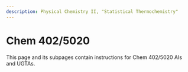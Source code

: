```yaml
---
description: Physical Chemistry II, "Statistical Thermochemistry"
---
```


# Chem 402/5020

This page and its subpages contain instructions for Chem 402/5020 AIs and UGTAs.

